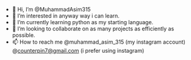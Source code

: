 - 👋 Hi, I’m @MuhammadAsim315
- 👀 I’m interested in anyway way i can learn.
- 🌱 I’m currently learning python as my starting language.
- 💞️ I’m looking to collaborate on as many projects as efficiently as possible.
- 📫 How to reach me @muhammad_asim_315 (my instagram account)
                     @counterpin7@gmail.com (i prefer using instagram)
